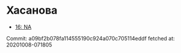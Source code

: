 # Хасанова
- [16: NA](16.md)

Commit: a09bf2b078fa114555190c924a070c705114eddf
 fetched at: 20201008-071805
